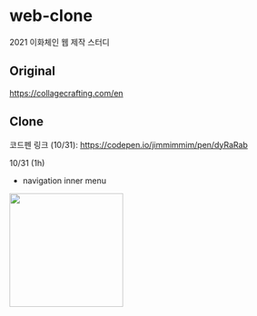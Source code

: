 # web-clone

2021 이화체인 웹 제작 스터디

## Original

https://collagecrafting.com/en


## Clone

코드펜 링크 (10/31): https://codepen.io/jimmimmim/pen/dyRaRab

10/31 (1h)
- navigation inner menu
<img src="https://user-images.githubusercontent.com/72171903/139540083-58a0c071-c2b0-4d90-a2c8-f0a97a1c1c15.png" width=200px height=auto>

